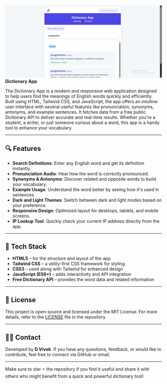 ![image alt](https://github.com/Vivek2472/Dictionary-app/blob/main/Screenshot.png?raw=true)
**Dictionary App**

The Dictionary App is a modern and responsive web application designed to help users find the meanings of English words quickly and efficiently. Built using HTML, Tailwind CSS, and JavaScript, the app offers an intuitive user interface with several useful features like pronunciation, synonyms, antonyms, and example sentences. It fetches data from a free public Dictionary API to deliver accurate and real-time results. Whether you're a student, a writer, or just someone curious about a word, this app is a handy tool to enhance your vocabulary.

---

## 🔍 Features

* **Search Definitions**: Enter any English word and get its definition instantly.
* **Pronunciation Audio**: Hear how the word is correctly pronounced.
* **Synonyms & Antonyms**: Discover related and opposite words to build your vocabulary.
* **Example Usage**: Understand the word better by seeing how it's used in sentences.
* **Dark and Light Themes**: Switch between dark and light modes based on your preference.
* **Responsive Design**: Optimized layout for desktops, tablets, and mobile screens.
* **IP Lookup Tool**: Quickly check your current IP address directly from the app.

---

## 🧱 Tech Stack

* **HTML5** – for the structure and layout of the app
* **Tailwind CSS** – a utility-first CSS framework for styling
* **CSS3** – used along with Tailwind for enhanced design
* **JavaScript (ES6+)** – adds interactivity and API integration
* **Free Dictionary API** – provides the word data and related information

---

## 📄 License

This project is open-source and licensed under the MIT License. For more details, refer to the [LICENSE](LICENSE) file in the repository.

---

## 🙋‍♂️ Contact

Developed by **D Vivek**. If you have any questions, feedback, or would like to contribute, feel free to connect via GitHub or email.

---

Make sure to star ⭐ the repository if you find it useful and share it with others who might benefit from a quick and powerful dictionary tool!

